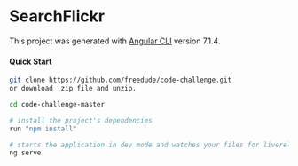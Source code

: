 
# SearchFlickr

This project was generated with [Angular CLI](https://github.com/angular/angular-cli) version 7.1.4.

#### Quick Start
```bash
git clone https://github.com/freedude/code-challenge.git
or download .zip file and unzip.

cd code-challenge-master

# install the project's dependencies
run "npm install"

# starts the application in dev mode and watches your files for livereload
ng serve
```


